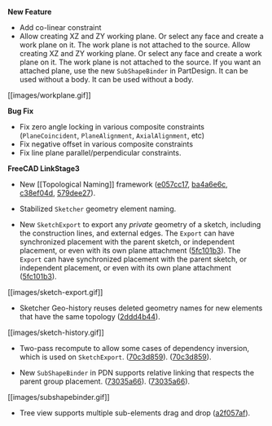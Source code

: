 __New Feature__

* Add co-linear constraint
* Allow creating XZ and ZY working plane. Or select any face and create a work plane on it. The work plane is not attached to the source. Allow creating XZ and ZY working plane. Or select any face and create a work plane on it. The work plane is not attached to the source. If you want an attached plane, use the new `SubShapeBinder` in PartDesign. It can be used without a body. It can be used without a body.

[[images/workplane.gif]]

__Bug Fix__

* Fix zero angle locking in various composite constraints (`PlaneCoincident`, `PlaneAlignment`, `AxialAlignment`, etc)
* Fix negative offset in various composite constraints
* Fix line plane parallel/perpendicular constraints.

__FreeCAD LinkStage3__

* <a name="features"></a>New [[Topological Naming]] framework ([e057cc17](/realthunder/FreeCAD/commit/e057cc1728a28b60b96bd5aafca00536924eda9d), [ba4a6e6c](/realthunder/FreeCAD/commit/ba4a6e6c1d8af75b0aac04f03aaec1cec16663c6), [c38ef04d](/realthunder/FreeCAD/commit/c38ef04d7a84633450e956e672d840b77f88201b), [579dee27](/realthunder/FreeCAD/commit/579dee27ceddcf566436bbbc61793f147bc8bd70)).

* Stabilized `Sketcher` geometry element naming.

* <a name="export"></a>New `SketchExport` to export any _private_ geometry of a sketch, including the construction lines, and external edges. The `Export` can have synchronized placement with the parent sketch, or independent placement, or even with its own plane attachment ([5fc101b3](/realthunder/FreeCAD/commit/5fc101b3290555faeec8adb5081e92e38cc9c387)). The `Export` can have synchronized placement with the parent sketch, or independent placement, or even with its own plane attachment ([5fc101b3](/realthunder/FreeCAD/commit/5fc101b3290555faeec8adb5081e92e38cc9c387)).

[[images/sketch-export.gif]]

* Sketcher Geo-history reuses deleted geometry names for new elements that have the same topology ([2ddd4b44](/realthunder/FreeCAD/commit/2ddd4b44b900ff718b856ac54d9f99f31e091087)).

[[images/sketch-history.gif]]

* Two-pass recompute to allow some cases of dependency inversion, which is used on `SketchExport`. ([70c3d859](/realthunder/FreeCAD/commit/70c3d8596b36b411268b4e743146b4073999e7e2)). ([70c3d859](/realthunder/FreeCAD/commit/70c3d8596b36b411268b4e743146b4073999e7e2)).

* New `SubShapeBinder` in PDN supports relative linking that respects the parent group placement. ([73035a66](/realthunder/FreeCAD/commit/73035a6608921cb91bb0852e0b042e1f99469ec2)). ([73035a66](/realthunder/FreeCAD/commit/73035a6608921cb91bb0852e0b042e1f99469ec2)).

[[images/subshapebinder.gif]]

* Tree view supports multiple sub-elements drag and drop ([a2f057af](/realthunder/FreeCAD/commit/a2f057afb2dd9b45965cee717fd18ae54013410f)).


